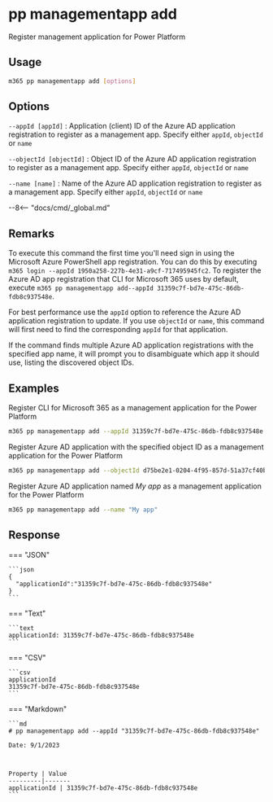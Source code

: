 # pp managementapp add

Register management application for Power Platform

## Usage

```sh
m365 pp managementapp add [options]
```

## Options

`--appId [appId]`
: Application (client) ID of the Azure AD application registration to register as a management app. Specify either `appId`, `objectId` or `name`

`--objectId [objectId]`
: Object ID of the Azure AD application registration to register as a management app. Specify either `appId`, `objectId` or `name`

`--name [name]`
: Name of the Azure AD application registration to register as a management app. Specify either `appId`, `objectId` or `name`

--8<-- "docs/cmd/_global.md"

## Remarks

To execute this command the first time you'll need sign in using the Microsoft Azure PowerShell app registration. You can do this by executing `m365 login --appId 1950a258-227b-4e31-a9cf-717495945fc2`. To register the Azure AD app registration that CLI for Microsoft 365 uses by default, execute `m365 pp managementapp add--appId 31359c7f-bd7e-475c-86db-fdb8c937548e`.

For best performance use the `appId` option to reference the Azure AD application registration to update. If you use `objectId` or `name`, this command will first need to find the corresponding `appId` for that application.

If the command finds multiple Azure AD application registrations with the specified app name, it will prompt you to disambiguate which app it should use, listing the discovered object IDs.

## Examples

Register CLI for Microsoft 365 as a management application for the Power Platform

```sh
m365 pp managementapp add --appId 31359c7f-bd7e-475c-86db-fdb8c937548e
```

Register Azure AD application with the specified object ID as a management application for the Power Platform

```sh
m365 pp managementapp add --objectId d75be2e1-0204-4f95-857d-51a37cf40be8
```

Register Azure AD application named _My app_ as a management application for the Power Platform

```sh
m365 pp managementapp add --name "My app"
```

## Response

=== "JSON"

    ```json
    {
      "applicationId":"31359c7f-bd7e-475c-86db-fdb8c937548e"
    }
    ```

=== "Text"

    ```text
    applicationId: 31359c7f-bd7e-475c-86db-fdb8c937548e
    ```

=== "CSV"

    ```csv
    applicationId
    31359c7f-bd7e-475c-86db-fdb8c937548e
    ```

=== "Markdown"

    ```md
    # pp managementapp add --appId "31359c7f-bd7e-475c-86db-fdb8c937548e"

    Date: 9/1/2023



    Property | Value
    ---------|-------
    applicationId | 31359c7f-bd7e-475c-86db-fdb8c937548e
    ```
